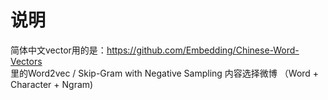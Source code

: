 # 说明

简体中文vector用的是：https://github.com/Embedding/Chinese-Word-Vectors  
里的Word2vec / Skip-Gram with Negative Sampling 内容选择微博 （Word + Character + Ngram)
